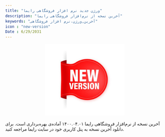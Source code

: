 ```yaml
---
title: "ورژن جدید نرم افزار فروشگاهی رایما"
description: "آخرین نسخه از نرم‌افزار فروشگاهی رایما"
keywords: "آخرین,ورژن،نرم افزار فروشگاهی"
icon : "new-version"
Date : 6/29/2031
---
```


<div style="width:50%;margin: auto;">

![ورژن جدید نرم افزار رایما](new-version.jpg)

</div>

آخرین نسخه از نرم‌افزار فروشگاهی رایما ۱۴۰۰.۰۴.۰۱ آماده‌ی بهره‌برداری است.
برای دانلود آخرین نسخه به پنل کاربری خود در سایت رایما مراجعه کنید.